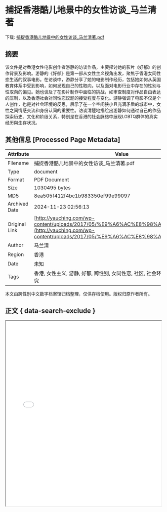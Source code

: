 # 捕捉香港酷儿地景中的女性访谈_马兰清著

<!-- tcd_download_link -->
下载: <a href="../捕捉香港酷儿地景中的女性访谈_马兰清著.pdf" download>捕捉香港酷儿地景中的女性访谈_马兰清著.pdf</a>
<!-- tcd_download_link_end -->

## 摘要

<!-- tcd_abstract -->
该文件是对香港女性电影创作者游静的访谈作品，主要探讨她的影片《好郁》的创作背景及影响。游静的《好郁》是第一部从女性主义视角出发，聚焦于香港女同性恋生活的叙事电影。在访谈中，游静分享了她的电影制作经历，包括她如何从英国教育体系中受到影响，如何发现自己的性取向，以及面对电影行业中存在的性别与性取向的偏见。她也谈及了在影片制作中面临的挑战，如审查制度对作品自由表达的压制，以及香港社会对同性恋议题的接受程度与变化。游静强调了电影不仅是个人创作，也是对社会环境的反思，展示了在一个空间狭小且充满矛盾的城市中，女性之间情感交流和身份认同的重要性。访谈清楚地描绘出游静如何通过自己的作品探索历史、文化和阶级关系，特别是在香港的社会脉络中展现LGBTQ群体的真实经历與生存状况。

<!-- tcd_abstract_end -->

## 其他信息 [Processed Page Metadata]

| Attribute       | Value                                  |
|-----------------|----------------------------------------|
| Filename        | 捕捉香港酷儿地景中的女性访谈_马兰清著.pdf                             |
| Type            | document                                 |
| Format          | PDF Document                               |
| Size            | 1030495 bytes                           |
| MD5             | 8ea505f412f4bc1b983350ef99e99097                                  |
| Archived Date   | 2024-11-23 02:56:13                             |
| Original Link   | [http://yauching.com/wp-content/uploads/2017/05/%E9%A6%AC%E8%98%AD%E6%B8%85.pdf](http://yauching.com/wp-content/uploads/2017/05/%E9%A6%AC%E8%98%AD%E6%B8%85.pdf)                         |
| Author          | 马兰清                               |
| Region          | 香港                               |
| Date            | 未知                                 |
| Tags            | 香港, 女性主义, 游静, 好郁, 跨性别, 女同性恋, 社区, 社会环境, 电影制作, 文化研究                                 |

本文由跨性别中文数字档案馆归档整理，仅供存档使用。版权归原作者所有。


## 正文 { data-search-exclude }

<!-- tcd_main_text -->
<iframe src="../捕捉香港酷儿地景中的女性访谈_马兰清著.pdf" width="100%" height="600px">
    <p>无法显示PDF，请下载查看。</p>
</iframe>
<!-- tcd_main_text_end -->


